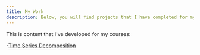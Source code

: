 ```yaml
---
title: My Work
description: Below, you will find projects that I have completed for my master's courses!
---
```



This is content that I've developed for my courses:

-[Time Series Decomposition](/timeseries/index.md)
